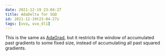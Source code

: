 ```yaml
---
date: 2021-12-19 23:04:27
title: AdaDelta for SGD
id: 2021-12-19t23-04-27z
tags: [uva, uva_dl1]
---
```


This is the same as [AdaGrad](./2021-12-19t23-03-21z.md), but it restricts the
window of accumulated past gradients to some fixed size, instead of accumulating
all past squared gradients.
